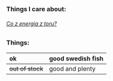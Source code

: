 ### Things I care about:
###### [Co z energią z _toru_?](https://mlodytechnik.pl/technika/30494-co-z-energia-z-toru)

### Things:
| ok | good swedish fish |
|:-|:-|
| ~~out of stock~~ | good and plenty |
